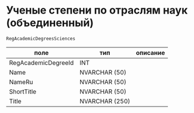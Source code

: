 # Ученые степени по отраслям наук (объединенный)
`RegAcademicDegreesSciences`

|поле|тип|описание|
|-|-|-|
| RegAcademicDegreeId | INT |  |
| Name | NVARCHAR (50) |  |
| NameRu | NVARCHAR (50) |  |
| ShortTitle | NVARCHAR (50) |  |
| Title | NVARCHAR (250) |  |


